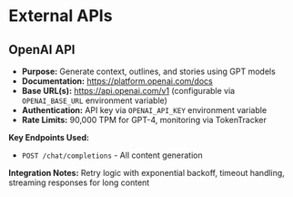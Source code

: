 # External APIs

## OpenAI API

- **Purpose:** Generate context, outlines, and stories using GPT models
- **Documentation:** https://platform.openai.com/docs
- **Base URL(s):** https://api.openai.com/v1 (configurable via `OPENAI_BASE_URL` environment variable)
- **Authentication:** API key via `OPENAI_API_KEY` environment variable
- **Rate Limits:** 90,000 TPM for GPT-4, monitoring via TokenTracker

**Key Endpoints Used:**

- `POST /chat/completions` - All content generation

**Integration Notes:** Retry logic with exponential backoff, timeout handling, streaming responses for long content
